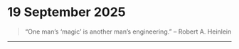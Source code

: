 # 19 September 2025

> “One man’s ‘magic’ is another man’s engineering.” – Robert A. Heinlein

---

